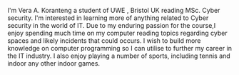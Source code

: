I'm Vera A. Koranteng a student of UWE , Bristol UK reading MSc. Cyber security.
I'm interested in learning more of anything related to Cyber security in the world of IT. 
Due to my enduring passion for the course,I enjoy spending much time on my computer reading topics regarding cyber spaces and likely incidents that could occurs.
 I wish to build more knowledge on computer programming so I can utilise to further my career in the IT industry.
 I also enjoy playing a number of sports, including tennis and indoor any other indoor games.

